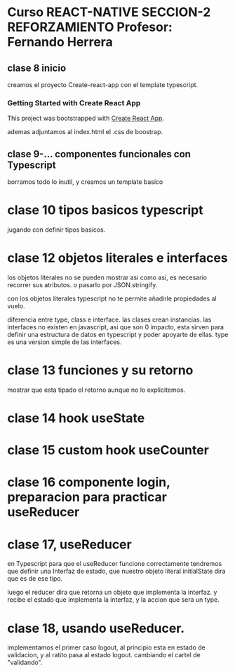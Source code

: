 # Curso REACT-NATIVE SECCION-2 REFORZAMIENTO Profesor: Fernando Herrera

## clase 8 inicio

creamos el proyecto Create-react-app con el template typescript.
### Getting Started with Create React App
This project was bootstrapped with [Create React App](https://github.com/facebook/create-react-app).

ademas adjuntamos al index.html el .css de boostrap.

## clase 9-... componentes funcionales con Typescript
borramos todo lo inutil, y creamos un template basico

# clase 10 tipos basicos typescript
jugando con definir tipos basicos.

# clase 12 objetos literales e interfaces

los objetos literales no se pueden mostrar asi como asi, es necesario recorrer sus atributos. o pasarlo por JSON.stringify.

con los objetos literales typescript no te permite añadirle propiedades al vuelo.

diferencia entre type, class e interface.
las clases crean instancias.
las interfaces no existen en javascript, asi que son 0 impacto, esta sirven para definir una estructura de datos en typescript y poder apoyarte de ellas.
type es una version simple de las interfaces.

# clase 13 funciones y su retorno
mostrar que esta tipado el retorno aunque no lo explicitemos.

# clase 14 hook useState

# clase 15 custom hook useCounter

# clase 16 componente login, preparacion para practicar useReducer

# clase 17, useReducer

en Typescript para que el useReducer funcione correctamente tendremos que definir
una Interfaz de estado, que nuestro objeto literal initialState dira que es de ese tipo.

luego el reducer dira que retorna un objeto que implementa la interfaz.
y recibe el estado que implementa la interfaz, y la accion que sera un type.

# clase 18, usando useReducer.
implementamos el primer caso logout, al principio esta en estado de validacion, y al ratito pasa al estado logout.
cambiando el cartel de "validando".